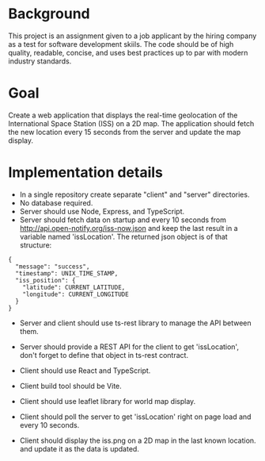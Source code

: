# Background
This project is an assignment given to a job applicant by the hiring company as a test for software development skiils.
The code should be of high quality, readable, concise, and uses best practices up to par with modern industry standards.

# Goal
Create a web application that displays the real-time geolocation of the International Space Station (ISS) on a 2D map.
The application should fetch the new location every 15 seconds from the server and update the map display.

# Implementation details
* In a single repository create separate "client" and "server" directories.
* No database required.
* Server should use Node, Express, and TypeScript.
* Server should fetch data on startup and every 10 seconds from http://api.open-notify.org/iss-now.json and keep the last result in a variable named 'issLocation'. The returned json object is of that structure:
```
{
  "message": "success",
  "timestamp": UNIX_TIME_STAMP,
  "iss_position": {
    "latitude": CURRENT_LATITUDE,
    "longitude": CURRENT_LONGITUDE
  }
}
```
* Server and client should use ts-rest library to manage the API between them.
* Server should provide a REST API for the client to get 'issLocation', don't forget to define that object in ts-rest contract.

* Client should use React and TypeScript.
* Client build tool should be Vite.
* Client should use leaflet library for world map display.
* Client should poll the server to get 'issLocation' right on page load and every 10 seconds.
* Client should display the iss.png on a 2D map in the last known location. and update it as the data is updated.
